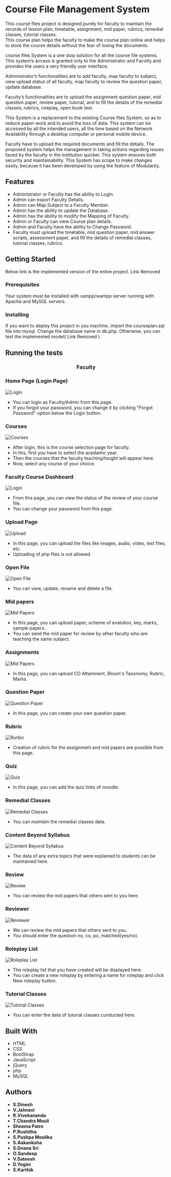 # Course File Management System
This course files project is designed purely for faculty to maintain the records of lesson plan, timetable, assignment, mid paper, rubrics, remedial classes, tutorial classes.                      
This course plan helps the faculty to make the course plan online and helps to store the course details without the fear of losing the documents.

course files System is a one stop solution for all the course file systems. This system’s access is granted only to the Administrator and Faculty and provides the users a very friendly user interface.

Administrator’s functionalities are to add faculty, map faculty to subject, view upload status of all faculty, map faculty to review the question paper, update database.

Faculty’s functionalities are to upload the assignment question paper, mid question paper, review paper, tutorial, and to fill the details of the remedial classes, rubrics, roleplay, open book test.

This System is a replacement to the existing Course files System, so as to reduce paper-work and to avoid the loss of data. This system can be accessed by all the intended users, all the time based on the Network Availability through a desktop computer or personal mobile device.

Faculty have to upload the required documents and fill the details. The proposed system helps the management in taking actions regarding issues faced by the faculty in the institution quicker. This system ensures both security and maintainability. This System has scope to make changes easily, because it has been developed by using the feature of Modularity.


## Features
* Administrator or Faculty has the ability to Login.
* Admin can export Faculty Details.
* Admin can Map Subject to a Faculty Member.
* Admin has the ability to update the Database.
* Admin has the ability to modify the Mapping of Faculty.
* Admin or Faculty can view Course plan details.
* Admin and Faculty have the ability to Change Password.
* Faculty must upload the timetable, mid question paper, mid answer scripts, assessment paper, and fill the details of remedial classes, tutorial classes, rubrics.

## Getting Started

Below link is the implemented version of the entire project.
Link Removed

### Prerequisites

Your system must be installed with xampp/wampp server running with Apache and MySQL servers.

### Installing

If you want to deploy this project in you machine, import the courseplan.sql file into mysql. Change the database name in db.php.
Otherwise, you can test the implemented model( Link Removed ).

## Running the tests

<h3 align="center">Faculty</h3>

### Home Page (Login Page)
![Login](README/images/faculty/login.png)

* You can login as Faculty/Admin from this page.
* If you forgot your password, you can change it by clicking "Forgot Password" option below the Login button.

### Courses
![Courses](README/images/faculty/course.png)

* After login, this is the course selection page for faculty.
* In this, first you have to select the acedamic year.
* Then the courses that the faculty teaching/tought will appear here.
* Now, select any course of your choice.

### Faculty Course Dashboard
![Login](README/images/faculty/dashboard.png)

* From this page, you can view the status of the review of your course file.
* You can change your password from this page.

### Upload Page
![Upload](README/images/faculty/upload.png)

* In this page, you can upload the files like images, audio, video, text files, etc.
* Uploading of php files is not allowed.

### Open File
![Open File](README/images/faculty/Open%20File.png)

* You can view, update, rename and delete a file.

### Mid papers
![Mid Papers](README/images/faculty/mid.png)

* In this page, you can upload paper, scheme of evalution, key, marks, sample papers.
* You can send the mid paper for review by other faculty who are teaching the same subject.

### Assignments
![Mid Papers](README/images/faculty/Assignments.png)

* In this page, you can upload CO Attainment, Bloom's Taxonomy, Rubric, Marks.

### Question Paper
![Question Paper](README/images/faculty/question%20paper.png)

* In this page, you can create your own question paper.

### Rubric
![Rurbic](README/images/faculty/rubrics.png)

* Creation of rubric for the assignment and mid papers are possible from this page.

### Quiz
![Quiz](README/images/faculty/quiz.png)

* In this page, you can add the quiz links of moodle.

### Remedial Classes
![Remedial Classes](README/images/faculty/remedial.png)

* You can maintain the remedial classes data.

### Content Beyond Syllabus
![Content Beyond Syllabus](README/images/faculty/content%20beyond%20syllabus.png)

* The data of any extra topics that were explained to students can be maintained here.

### Review
![Review](README/images/faculty/review.png)

* You can review the mid papers that others sent to you here.

### Reviewer
![Reviewer](README/images/faculty/reviewer.png)

* We can review the mid papers that others sent to you.
* You should enter the question no, co, po, matched(yes/no).

### Roleplay List
![Roleplay List](README/images/faculty/roleplay_index.png)

* The roleplay list that you have created will be displayed here.
* You can create a new roleplay by entering a name for roleplay and click New roleplay button.

### Tutorial Classes
![Tutorial Classes](README/images/faculty/tutorial%20classes.png)

* You can enter the data of tutorial classes cunducted here.


## Built With

* HTML
* CSS
* BootStrap
* JavaScript
* jQuery
* php
* MySQL

## Authors

* **S.Dinesh**
* **V.Jahnavi**
* **R.Vivekananda**
* **T.Chandra Mouli**
* **Sheema Patro**
* **P.Rushitha**
* **S.Pushpa Moulika**
* **S.Aakanksha**
* **S.Gnana Sri**
* **O.Sandeep**
* **V.Sateesh**
* **D.Yogini**
* **S.Karthik**

